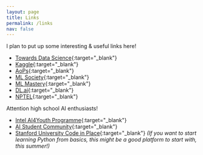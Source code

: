 ```yaml
---
layout: page
title: Links
permalink: /links
nav: false
---
```


<!-- pages/links.md -->
I plan to put up some interesting & useful links here!

* [Towards Data Science](https://towardsdatascience.com){:target="_blank"}
* [Kaggle](https://www.kaggle.com/datasets/){:target="_blank"}
* [AoPs](https://artofproblemsolving.com/){:target="_blank"}
* [ML Society](http://machinelearning.org/index.html){:target="_blank"}
* [ML Mastery](https://machinelearningmastery.com/){:target="_blank"}
* [DL.ai](https://www.deeplearning.ai/){:target="_blank"}
* [NPTEL](https://nptel.ac.in/){:target="_blank"}


Attention high school AI enthusiasts!

* [Intel AI4Youth Programme](https://www.intel.com/content/www/us/en/corporate/artificial-intelligence/digital-readiness-ai-for-youth.html){:target="_blank"}
* [AI Student Community](https://aistudent.community){:target="_blank"}
* [Stanford University Code in Place](https://codeinplace.stanford.edu/){:target="_blank"} *(If you want to start learning Python from basics, this might be a good platform to start with, this summer!)*
